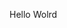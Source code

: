 Hello Wolrd





















































































































































































































































































































































































































































































































































































































































































































































































































































































































































































































































































































































































































































































































































































































































































































































































































































































































































































































































































































































































































































































































































































































































































































































































































































































































































































































































































































































































































































































































































































































































































































































































































































































































































































































































































































































































































































































































































































































































































































































